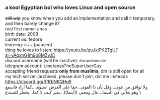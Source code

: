 ### a kool Egyptian boi who loves Linux and open source
~~still wip~~ you know when you add an implementation and call it temporary, and then barely change it? \
real first name: anas \
birth date: 2008 \
current os: fedora \
learning: c++ (paused) \
thing he loves to listen: https://youtu.be/zuJxjPK2TgU?si=vAqxnG1m9o8MZvJD \
discord username (will be inactive): `darandomcube` \
telegram account: t.me/anasTheSuperUserGuy \
accepting friend requests **only from muslims**, dm is still open for all \
my tech server (archived, please don't join, dm me instead): https://discord.gg/RfKbNKQHq9 \
ولا توافق من غوى...وقل بأن ذا القوى...حقا على العرش استوى...كما أراد فاسمع \
وهو تعالى في السما...عال ومعنى ((أينما))...بغير كيف لا كما...يخطر للمبتدع \
